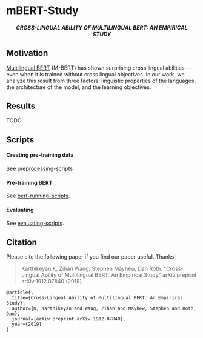 # mBERT-Study
<h5 align="center">CROSS-LINGUAL ABILITY OF MULTILINGUAL BERT: AN EMPIRICAL STUDY</h5>

## Motivation 

[Multilingual
BERT](https://github.com/google-research/bert/blob/master/multilingual.md) (M-BERT) has shown surprising cross lingual abilities --- even when it is trained without cross lingual objectives.
In our work, we analyze this result from three factors: linguistic properties of the languages, the architecture
of the model, and the learning objectives.

## Results

TODO

## Scripts

#### Creating pre-training data

See [preprocessing-scripts](preprocessing-scripts)

#### Pre-training BERT

See [bert-running-scripts](bert-running-scripts).

#### Evaluating

See [evaluating-scripts](evaluating-scripts).
 

## Citation
Please cite the following paper if you find our paper useful. Thanks!

>Karthikeyan K, Zihan Wang, Stephen Mayhew, Dan Roth. "Cross-Lingual Ability of Multilingual BERT: An Empirical Study" arXiv preprint arXiv:1912.07840 (2019).

```
@article{,
  title={Cross-Lingual Ability of Multilingual BERT: An Empirical Study},
  author={K, Karthikeyan and Wang, Zihan and Mayhew, Stephen and Roth, Dan},
  journal={arXiv preprint arXiv:1912.07840},
  year={2019}
}
```
